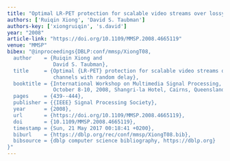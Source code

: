 ```yaml
---
title: "Optimal LR-PET protection for scalable video streams over lossy channels with random delay"
authors: ['Ruiqin Xiong', 'David S. Taubman']
authors-key: ['xiongruiqin', 's.david']
year: "2008"
article-link: "https://doi.org/10.1109/MMSP.2008.4665119"
venue: "MMSP"
bibex: "@inproceedings{DBLP:conf/mmsp/XiongT08,
  author    = {Ruiqin Xiong and
               David S. Taubman},
  title     = {Optimal {LR-PET} protection for scalable video streams over lossy
               channels with random delay},
  booktitle = {International Workshop on Multimedia Signal Processing, {MMSP} 2008,
               October 8-10, 2008, Shangri-la Hotel, Cairns, Queensland, Australia},
  pages     = {439--444},
  publisher = {{IEEE} Signal Processing Society},
  year      = {2008},
  url       = {https://doi.org/10.1109/MMSP.2008.4665119},
  doi       = {10.1109/MMSP.2008.4665119},
  timestamp = {Sun, 21 May 2017 00:18:41 +0200},
  biburl    = {https://dblp.org/rec/conf/mmsp/XiongT08.bib},
  bibsource = {dblp computer science bibliography, https://dblp.org}
}"
---
```


